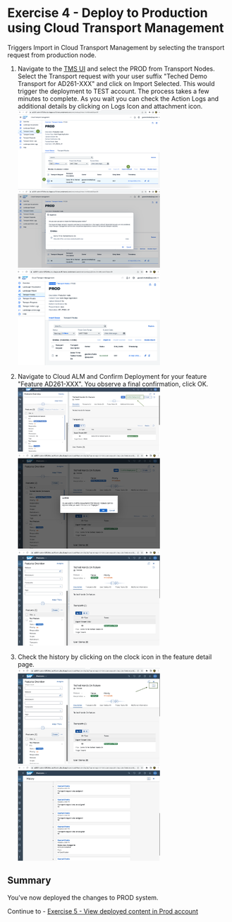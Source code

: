 # Exercise 4 - Deploy to Production using Cloud Transport Management 

Triggers Import in Cloud Transport Management by selecting the transport request from production node.

1. Navigate to the [TMS UI](https://ad261-calm-h7f2r9xc.ts.cfapps.eu10.hana.ondemand.com/main/webapp/index.html#/nodeObject/6) and select the PROD from Transport Nodes. 
Select the Transport request with your user suffix "Teched  Demo Transport for AD261-XXX" and click on Import Selected.
This would trigger the deployment to TEST account. The process takes a few minutes to complete. As you wait you can check the Action Logs and additional details by clicking on Logs Icon and attachment icon.
</br><img width="322" alt="image" src="images/TMS-deploy.png">
</br><img width="322" alt="image" src="images/TMS-deploy-prod-ok.png">
</br><img width="322" alt="image" src="images/TMS-Deployment-Success.png">

2. Navigate to Cloud ALM and Confirm Deployment for your feature "Feature AD261-XXX". 
You observe a final confirmation, click OK.
</br><img width="322" alt="image" src="images/ALM-confirm-prod-deployment.png">
</br><img width="322" alt="image" src="images/ALM-Confirm-OK-Prod.png">
</br><img width="322" alt="image" src="images/ALM-deployed-OK.png">

3. Check the history by clicking on the clock icon in the feature detail page. 
</br><img width="322" alt="image" src="images/ALM-History.png">
</br><img width="322" alt="image" src="images/ALM-History-Full.png">



## Summary

You've now deployed the changes to PROD system.

Continue to - [Exercise 5 - View deployed content in Prod account](../ex5/README.md)
